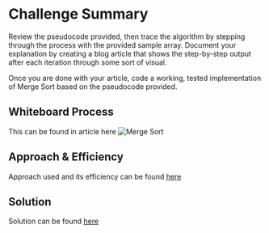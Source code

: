 # Challenge Summary
<!-- Description of the challenge -->
Review the pseudocode provided, then trace the algorithm by stepping through the process with the provided sample array. Document your explanation by creating a blog article that shows the step-by-step output after each iteration through some sort of visual.

Once you are done with your article, code a working, tested implementation of Merge Sort based on the pseudocode provided.

## Whiteboard Process

This can be found in article here ![Merge Sort](.mergeSort.png)

## Approach & Efficiency

Approach used and its efficiency can be found [here](./BLOG.md)

## Solution

Solution can be found [here](./BLOG.md)
